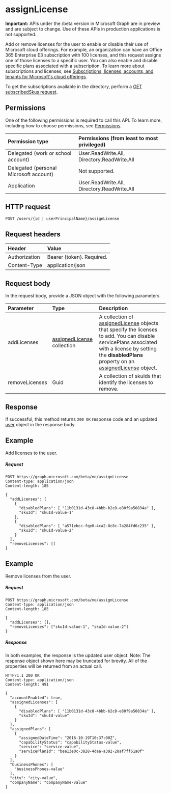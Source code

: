 # assignLicense

**Important:** APIs under the /beta version in Microsoft Graph are in preview and are subject to change. Use of these APIs in production applications is not supported.

Add or remove licenses for the user to enable or disable their use of Microsoft cloud offerings. For example, an organization can have an Office 365 Enterprise E3 subscription with 100 licenses, and this request assigns one of those licenses to a specific user. You can also enable and disable specific plans associated with a subscription. To learn more about subscriptions and licenses, see [Subscriptions, licenses, accounts, and tenants for Microsoft's cloud offerings](https://docs.microsoft.com/en-us/office365/enterprise/subscriptions-licenses-accounts-and-tenants-for-microsoft-cloud-offerings).

To get the subscriptions available in the directory, perform a [GET subscribedSkus request](subscribedsku_list.md). 

## Permissions

One of the following permissions is required to call this API. To learn more, including how to choose permissions, see [Permissions](../../../concepts/permissions_reference.md).

|Permission type      | Permissions (from least to most privileged)              |
|:--------------------|:---------------------------------------------------------|
|Delegated (work or school account) | User.ReadWrite.All, Directory.ReadWrite.All    |
|Delegated (personal Microsoft account) | Not supported.    |
|Application | User.ReadWrite.All, Directory.ReadWrite.All |


## HTTP request

<!-- { "blockType": "ignored" } -->

```http
POST /users/{id | userPrincipalName}/assignLicense
```

## Request headers

| Header       | Value |
|:---------------|:--------|
| Authorization  | Bearer {token}. Required.  |
| Content-Type  | application/json  |

## Request body

In the request body, provide a JSON object with the following parameters.

| Parameter	   | Type	|Description|
|:---------------|:--------|:----------|
|addLicenses|[assignedLicense](../resources/assignedlicense.md) collection|A collection of [assignedLicense](../resources/assignedlicense.md) objects that specify the licenses to add. You can disable servicePlans associated with a license by setting the **disabledPlans** property on an [assignedLicense](../resources/assignedlicense.md) object.|
|removeLicenses|Guid|A collection of skuIds that identify the licenses to remove.|

## Response

If successful, this method returns `200 OK` response code and an updated [user](../resources/user.md) object in the response body.

## Example

Add licenses to the user.

##### Request

<!-- {
  "blockType": "request",
  "name": "user_assignlicense"
}-->

```http
POST https://graph.microsoft.com/beta/me/assignLicense
Content-type: application/json
Content-length: 185

{
  "addLicenses": [
    {
      "disabledPlans": [ "11b0131d-43c8-4bbb-b2c8-e80f9a50834a" ],
      "skuId": "skuId-value-1"
    },
    {
      "disabledPlans": [ "a571ebcc-fqe0-4ca2-8c8c-7a284fd6c235" ],
      "skuId": "skuId-value-2"
    }
  ],
  "removeLicenses": []
}
```

## Example

Remove licenses from the user.

##### Request

```http
POST https://graph.microsoft.com/beta/me/assignLicense
Content-type: application/json
Content-length: 185

{
  "addLicenses": [],
  "removeLicenses": ["skuId-value-1", "skuId-value-2"]
}
```

##### Response

In both examples, the response is the updated user object. Note: The response object shown here may be truncated for brevity. All of the properties will be returned from an actual call.

<!-- {
  "blockType": "response",
  "truncated": true,
  "@odata.type": "microsoft.graph.user"
} --> 

```http
HTTP/1.1 200 OK
Content-type: application/json
Content-length: 491

{
  "accountEnabled": true,
  "assignedLicenses": [
    {
      "disabledPlans": [ "11b0131d-43c8-4bbb-b2c8-e80f9a50834a" ],
      "skuId": "skuId-value"
    }
  ],
  "assignedPlans": [
    {
      "assignedDateTime": "2016-10-19T10:37:00Z",
      "capabilityStatus": "capabilityStatus-value",
      "service": "service-value",
      "servicePlanId": "bea13e0c-3828-4daa-a392-28af7ff61a0f"
    }
  ],
  "businessPhones": [
    "businessPhones-value"
  ],
  "city": "city-value",
  "companyName": "companyName-value"
}
```

<!-- uuid: 8fcb5dbc-d5aa-4681-8e31-b001d5168d79
2015-10-25 14:57:30 UTC -->
<!-- {
  "type": "#page.annotation",
  "description": "user: assignLicense",
  "keywords": "",
  "section": "documentation",
  "tocPath": ""
}-->
